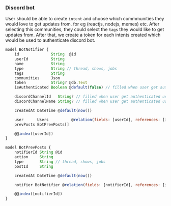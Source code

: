 ### Discord bot

User should be able to create `intent` and choose which commmunities they would love to get updates from. for eg (reactjs, nodejs, memes) etc. After selecting this communities, they could select the `tags` they would like to get updates from. After that, we create a token for each intents created which would be used to authenticate discord bot.

```js
model BotNotifier {
    id              String  @id
    userId          String
    name            String
    type            String // thread, shows, jobs
    tags            String
    communities     Json
    token           String? @db.Text
    isAuthenticated Boolean @default(false) // filled when user get authenticated using the bot on discord.

    discordChannelId   String? // filled when user get authenticated using the bot on discord.
    discordChannelName String? // filled when user get authenticated using the bot on discord.

    createdAt DateTime @default(now())

    user      Users          @relation(fields: [userId], references: [id])
    prevPosts BotPrevPosts[]

    @@index([userId])
}

model BotPrevPosts {
    notifierId String @id
    action     String
    type       String // thread, shows, jobs
    postId     String

    createdAt DateTime @default(now())

    notifier BotNotifier @relation(fields: [notifierId], references: [id])

    @@index([notifierId])
}
```
